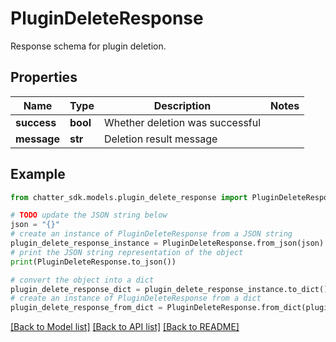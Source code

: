 # PluginDeleteResponse

Response schema for plugin deletion.

## Properties

Name | Type | Description | Notes
------------ | ------------- | ------------- | -------------
**success** | **bool** | Whether deletion was successful | 
**message** | **str** | Deletion result message | 

## Example

```python
from chatter_sdk.models.plugin_delete_response import PluginDeleteResponse

# TODO update the JSON string below
json = "{}"
# create an instance of PluginDeleteResponse from a JSON string
plugin_delete_response_instance = PluginDeleteResponse.from_json(json)
# print the JSON string representation of the object
print(PluginDeleteResponse.to_json())

# convert the object into a dict
plugin_delete_response_dict = plugin_delete_response_instance.to_dict()
# create an instance of PluginDeleteResponse from a dict
plugin_delete_response_from_dict = PluginDeleteResponse.from_dict(plugin_delete_response_dict)
```
[[Back to Model list]](../README.md#documentation-for-models) [[Back to API list]](../README.md#documentation-for-api-endpoints) [[Back to README]](../README.md)


